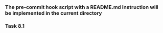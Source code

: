 ### The pre-commit hook script with a README.md instruction will be implemented in the current directory

### Task 8.1
